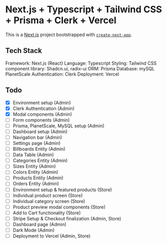 # Next.js + Typescript + Tailwind CSS + Prisma + Clerk + Vercel

This is a [Next.js](https://nextjs.org/) project bootstrapped with [`create-next-app`](https://github.com/vercel/next.js/tree/canary/packages/create-next-app).

## Tech Stack

Framework: Next.js (React)
Language: Typescript
Styling: Tailwind CSS
component library: Shadcn.ui, radix-ui
ORM: Prisma
Database: mySQL PlanetScale
Authentication: Clerk
Deployment: Vercel

## Todo

- [x] Environment setup (Admin)
- [x] Clerk Authentication (Admin)
- [x] Modal components (Admin)
- [ ] Form components (Admin)
- [ ] Prisma, PlanetScale, MySQL setup (Admin)
- [ ] Dashboard setup (Admin)
- [ ] Navigation bar (Admin)
- [ ] Settings page (Admin)
- [ ] Billboards Entity (Admin)
- [ ] Data Table (Admin)
- [ ] Categories Entity (Admin)
- [ ] Sizes Entity (Admin)
- [ ] Colors Entity (Admin)
- [ ] Products Entity (Admin)
- [ ] Orders Entity (Admin)
- [ ] Environment setup & featured products (Store)
- [ ] Individual product screen (Store)
- [ ] Individual category screen (Store)
- [ ] Product preview modal components (Store)
- [ ] Add to Cart functionality (Store)
- [ ] Stripe Setup & Checkout finalization (Admin, Store)
- [ ] Dashboard page (Admin)
- [ ] Dark Mode (Admin)
- [ ] Deployment to Vercel (Admin, Store)
